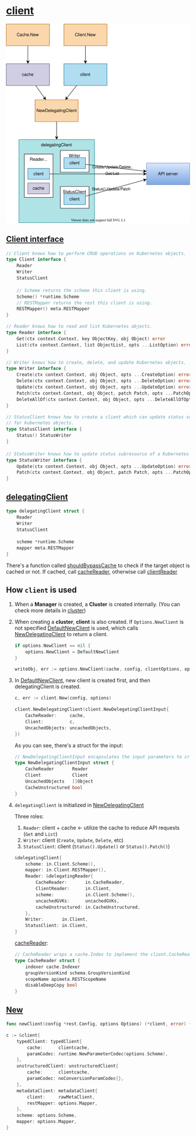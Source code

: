 # [client](https://github.com/kubernetes-sigs/controller-runtime/tree/v0.12.3/pkg/client/client.go)

![](diagram.drawio.svg)

## [Client interface](https://github.com/kubernetes-sigs/controller-runtime/blob/v0.12.3/pkg/client/interfaces.go#L101)

```go
// Client knows how to perform CRUD operations on Kubernetes objects.
type Client interface {
	Reader
	Writer
	StatusClient

	// Scheme returns the scheme this client is using.
	Scheme() *runtime.Scheme
	// RESTMapper returns the rest this client is using.
	RESTMapper() meta.RESTMapper
}
```

```go
// Reader knows how to read and list Kubernetes objects.
type Reader interface {
	Get(ctx context.Context, key ObjectKey, obj Object) error
	List(ctx context.Context, list ObjectList, opts ...ListOption) error
}
```

```go
// Writer knows how to create, delete, and update Kubernetes objects.
type Writer interface {
	Create(ctx context.Context, obj Object, opts ...CreateOption) error
	Delete(ctx context.Context, obj Object, opts ...DeleteOption) error
	Update(ctx context.Context, obj Object, opts ...UpdateOption) error
	Patch(ctx context.Context, obj Object, patch Patch, opts ...PatchOption) error
	DeleteAllOf(ctx context.Context, obj Object, opts ...DeleteAllOfOption) error
}
```

```go
// StatusClient knows how to create a client which can update status subresource
// for kubernetes objects.
type StatusClient interface {
	Status() StatusWriter
}

// StatusWriter knows how to update status subresource of a Kubernetes object.
type StatusWriter interface {
	Update(ctx context.Context, obj Object, opts ...UpdateOption) error
	Patch(ctx context.Context, obj Object, patch Patch, opts ...PatchOption) error
}
```

## [delegatingClient](https://github.com/kubernetes-sigs/controller-runtime/blob/v0.12.3/pkg/client/split.go#L69)

```go
type delegatingClient struct {
	Reader
	Writer
	StatusClient

	scheme *runtime.Scheme
	mapper meta.RESTMapper
}
```

There's a function called [shouldBypassCache](https://github.com/kubernetes-sigs/controller-runtime/blob/v0.12.3/pkg/client/split.go#L102) to check if the target object is cached or not. If cached, call [cacheReader](), otherwise call [clientReader]()


## How `client` is used

1. When a **Manager** is created, a **Cluster** is created internally. (You can check more details in [cluster](../cluster/README.md))
1. When creating a **cluster**, **client** is also created. If `Options.NewClient` is not specified [DefaultNewClient](https://github.com/kubernetes-sigs/controller-runtime/blob/v0.12.3/pkg/cluster/cluster.go#L259) is used, which calls [NewDelegatingClient](https://github.com/kubernetes-sigs/controller-runtime/blob/v0.12.3/pkg/client/split.go#L44) to return a client.

	```go
	if options.NewClient == nil {
		options.NewClient = DefaultNewClient
	}
	```

	```go
	writeObj, err := options.NewClient(cache, config, clientOptions, options.ClientDisableCacheFor...)
	```

1. In [DefaultNewClient](https://github.com/kubernetes-sigs/controller-runtime/blob/v0.12.3/pkg/cluster/cluster.go#L259), new client is created first, and then delegatingClient is created.
	```go
	c, err := client.New(config, options)
	```

	```go
	client.NewDelegatingClient(client.NewDelegatingClientInput{
		CacheReader:     cache,
		Client:          c,
		UncachedObjects: uncachedObjects,
	})
	```

	As you can see, there's a struct for the input:
	```go
	// NewDelegatingClientInput encapsulates the input parameters to create a new delegating client.
	type NewDelegatingClientInput struct {
		CacheReader       Reader
		Client            Client
		UncachedObjects   []Object
		CacheUnstructured bool
	}
	```

1. `delegatingClient` is initialized in [NewDelegatingClient](https://github.com/kubernetes-sigs/controller-runtime/blob/v0.12.3/pkg/client/split.go#L44)

	Three roles:
	1. `Reader`: client + cache <- utilize the cache to reduce API requests (`Get` and `List`)
	1. `Writer`: client (`Create`, `Update`, `Delete`, etc)
	1. `StatusClient`: client (`Status().Update()` or `Status().Patch()`)

	```go
	&delegatingClient{
		scheme: in.Client.Scheme(),
		mapper: in.Client.RESTMapper(),
		Reader: &delegatingReader{
			CacheReader:       in.CacheReader,
			ClientReader:      in.Client,
			scheme:            in.Client.Scheme(),
			uncachedGVKs:      uncachedGVKs,
			cacheUnstructured: in.CacheUnstructured,
		},
		Writer:       in.Client,
		StatusClient: in.Client,
	}
	```

	[cacheReader](https://github.com/kubernetes-sigs/controller-runtime/blob/v0.12.3/pkg/cache/internal/cache_reader.go#L40):

	```go
	// CacheReader wraps a cache.Index to implement the client.CacheReader interface for a single type.
	type CacheReader struct {
		indexer cache.Indexer
		groupVersionKind schema.GroupVersionKind
		scopeName apimeta.RESTScopeName
		disableDeepCopy bool
	}
	```

## [New](https://github.com/kubernetes-sigs/controller-runtime/blob/v0.12.3/pkg/client/client.go#L75)

```go
func newClient(config *rest.Config, options Options) (*client, error) {
```

```go
c := &client{
    typedClient: typedClient{
        cache:      clientcache,
        paramCodec: runtime.NewParameterCodec(options.Scheme),
    },
    unstructuredClient: unstructuredClient{
        cache:      clientcache,
        paramCodec: noConversionParamCodec{},
    },
    metadataClient: metadataClient{
        client:     rawMetaClient,
        restMapper: options.Mapper,
    },
    scheme: options.Scheme,
    mapper: options.Mapper,
}
```
